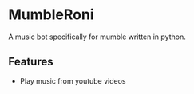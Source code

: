 # MumbleRoni

A music bot specifically for mumble written in python.

## Features

* Play music from youtube videos

